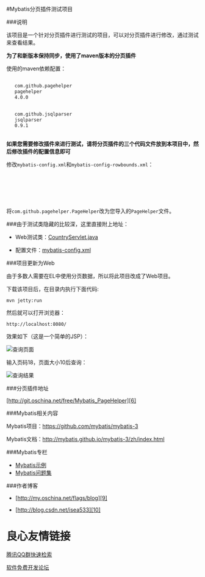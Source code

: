 #Mybatis分页插件测试项目  

###说明   

该项目是一个针对分页插件进行测试的项目，可以对分页插件进行修改，通过测试来查看结果。  

**为了和新版本保持同步，使用了maven版本的分页插件**  

使用的maven依赖配置：  
```xml
 
   com.github.pagehelper 
   pagehelper 
   4.0.0 
 
 
   com.github.jsqlparser 
   jsqlparser 
   0.9.1 
 
```  

**如果您需要修改插件来进行测试，请将分页插件的三个代码文件放到本项目中，然后修改插件的配置信息即可**  

修改`mybatis-config.xml`和`mybatis-config-rowbounds.xml`：  
```xml
 
   
     
   
 
```   

将`com.github.pagehelper.PageHelper`改为您导入的`PageHelper`文件。  

###由于测试类隐藏的比较深，这里直接附上地址：  

- Web测试类：[CountryServlet.java][2]

- 配置文件：[mybatis-config.xml][3]  

###项目更新为Web  

由于多数人需要在EL中使用分页数据，所以将此项目改成了Web项目。  

下载该项目后，在目录内执行下面代码:  
```
mvn jetty:run  
```

然后就可以打开浏览器：  
```
http://localhost:8080/  
```

效果如下（这是一个简单的JSP）：

![查询页面][4]

输入页码18，页面大小10后查询：

![查询结果][5]

###分页插件地址  

[http://git.oschina.net/free/Mybatis_PageHelper][6]


###Mybatis相关内容

Mybatis项目：https://github.com/mybatis/mybatis-3

Mybatis文档：http://mybatis.github.io/mybatis-3/zh/index.html  

###Mybatis专栏  

- [Mybatis示例][7]
- [Mybatis问题集][8]  

###作者博客 

- [http://my.oschina.net/flags/blog][9]
- [http://blog.csdn.net/isea533][10] 

  [2]: http://git.oschina.net/free/Mybatis-Sample/blob/master/src/main/java/isea533/mybatis/servlet/CountryServlet.java
  [3]: http://git.oschina.net/free/Mybatis-Sample/blob/master/src/main/resources/mybatis-config.xml
  [4]: http://git.oschina.net/free/Mybatis-Sample/raw/master/src/main/resources/index.png
  [5]: http://git.oschina.net/free/Mybatis-Sample/raw/master/src/main/resources/result.png
  [6]: http://git.oschina.net/free/Mybatis_PageHelper
  [7]: http://blog.csdn.net/column/details/mybatis-sample.html
  [8]: http://blog.csdn.net/column/details/mybatisqa.html
  [9]: http://my.oschina.net/flags/blog
  [10]: http://blog.csdn.net/isea533

 # 良心友情链接

[腾讯QQ群快速检索](http://u.720life.cn/s/8cf73f7c)

[软件免费开发论坛](http://u.720life.cn/s/bbb01dc0)